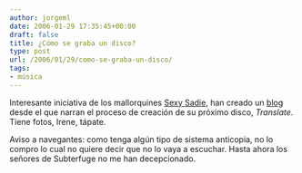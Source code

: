 ```yaml
---
author: jorgeml
date: 2006-01-29 17:35:45+00:00
draft: false
title: ¿Cómo se graba un disco?
type: post
url: /2006/01/29/como-se-graba-un-disco/
tags:
- música
---
```


Interesante iniciativa de los mallorquines [Sexy Sadie](http://www-sexy-sadie.com), han creado un [blog](http://translatethisworld.blogspot.com/) desde el que narran el proceso de creación de su próximo disco, _Translate_. Tiene fotos, Irene, tápate.

Aviso a navegantes: como tenga algún tipo de sistema anticopia, no lo compro lo cual no quiere decir que no lo vaya a escuchar. Hasta ahora los señores de Subterfuge no me han decepcionado.
